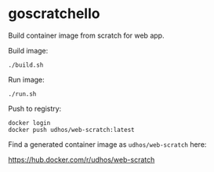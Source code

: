 # goscratchello

Build container image from scratch for web app.

Build image:

    ./build.sh

Run image:

    ./run.sh

Push to registry:

    docker login
    docker push udhos/web-scratch:latest

Find a generated container image as `udhos/web-scratch` here:

https://hub.docker.com/r/udhos/web-scratch
